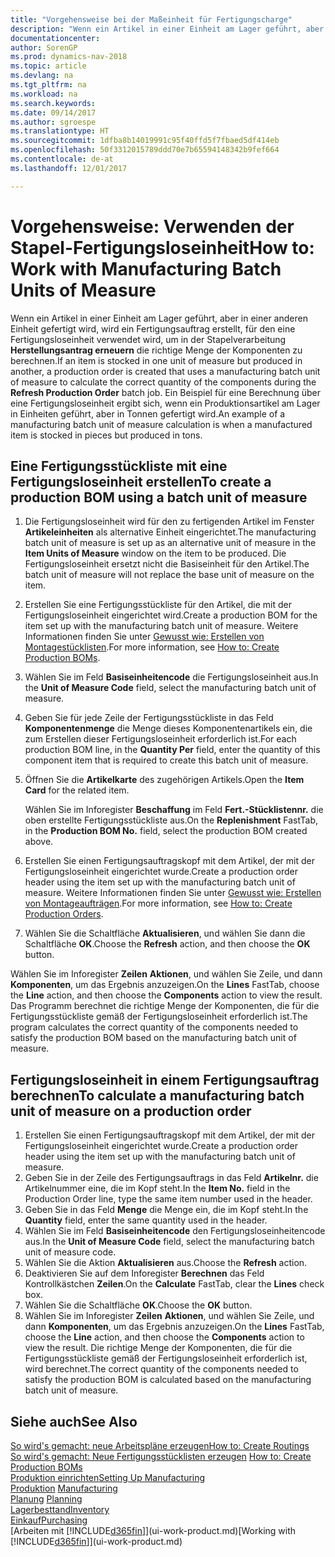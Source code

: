 ```yaml
---
title: "Vorgehensweise bei der Maßeinheit für Fertigungscharge"
description: "Wenn ein Artikel in einer Einheit am Lager geführt, aber in einer anderen Einheit gefertigt wird, kann ein Fertigungsauftrag erstellt werden, für den eine Fertigungsloseinheit verwendet wird, um in der Stapelverarbeitung  FA berechnen die richtige Menge der Komponenten zu berechnen. Ein Beispiel für eine Berechnung über eine Fertigungsloseinheit ergibt sich, wenn ein Produktionsartikel am Lager in Einheiten geführt, aber in Tonnen gefertigt wird."
documentationcenter: 
author: SorenGP
ms.prod: dynamics-nav-2018
ms.topic: article
ms.devlang: na
ms.tgt_pltfrm: na
ms.workload: na
ms.search.keywords: 
ms.date: 09/14/2017
ms.author: sgroespe
ms.translationtype: HT
ms.sourcegitcommit: 1dfba8b14019991c95f40ffd5f7fbaed5df414eb
ms.openlocfilehash: 50f3312015789ddd70e7b65594148342b9fef664
ms.contentlocale: de-at
ms.lasthandoff: 12/01/2017

---
```

# <a name="how-to-work-with-manufacturing-batch-units-of-measure"></a><span data-ttu-id="996d7-104">Vorgehensweise: Verwenden der Stapel-Fertigungsloseinheit</span><span class="sxs-lookup"><span data-stu-id="996d7-104">How to: Work with Manufacturing Batch Units of Measure</span></span>
<span data-ttu-id="996d7-105">Wenn ein Artikel in einer Einheit am Lager geführt, aber in einer anderen Einheit gefertigt wird, wird ein Fertigungsauftrag erstellt, für den eine Fertigungsloseinheit verwendet wird, um in der Stapelverarbeitung **Herstellungsantrag erneuern** die richtige Menge der Komponenten zu berechnen.</span><span class="sxs-lookup"><span data-stu-id="996d7-105">If an item is stocked in one unit of measure but produced in another, a production order is created that uses a manufacturing batch unit of measure to calculate the correct quantity of the components during the **Refresh Production Order** batch job.</span></span> <span data-ttu-id="996d7-106">Ein Beispiel für eine Berechnung über eine Fertigungsloseinheit ergibt sich, wenn ein Produktionsartikel am Lager in Einheiten geführt, aber in Tonnen gefertigt wird.</span><span class="sxs-lookup"><span data-stu-id="996d7-106">An example of a manufacturing batch unit of measure calculation is when a manufactured item is stocked in pieces but produced in tons.</span></span>  

## <a name="to-create-a-production-bom-using-a-batch-unit-of-measure"></a><span data-ttu-id="996d7-107">Eine Fertigungsstückliste mit eine Fertigungsloseinheit erstellen</span><span class="sxs-lookup"><span data-stu-id="996d7-107">To create a production BOM using a batch unit of measure</span></span>  
1.  <span data-ttu-id="996d7-108">Die Fertigungsloseinheit wird für den zu fertigenden Artikel im Fenster **Artikeleinheiten** als alternative Einheit eingerichtet.</span><span class="sxs-lookup"><span data-stu-id="996d7-108">The manufacturing batch unit of measure is set up as an alternative unit of measure in the **Item Units of Measure** window on the item to be produced.</span></span> <span data-ttu-id="996d7-109">Die Fertigungsloseinheit ersetzt nicht die Basiseinheit für den Artikel.</span><span class="sxs-lookup"><span data-stu-id="996d7-109">The batch unit of measure will not replace the base unit of measure on the item.</span></span>  
2.  <span data-ttu-id="996d7-110">Erstellen Sie eine Fertigungsstückliste für den Artikel, die mit der Fertigungsloseinheit eingerichtet wird.</span><span class="sxs-lookup"><span data-stu-id="996d7-110">Create a production BOM for the item set up with the manufacturing batch unit of measure.</span></span> <span data-ttu-id="996d7-111">Weitere Informationen finden Sie unter [Gewusst wie: Erstellen von Montagestücklisten](production-how-to-create-production-boms.md).</span><span class="sxs-lookup"><span data-stu-id="996d7-111">For more information, see [How to: Create Production BOMs](production-how-to-create-production-boms.md).</span></span>  
3.  <span data-ttu-id="996d7-112">Wählen Sie im Feld **Basiseinheitencode** die Fertigungsloseinheit aus.</span><span class="sxs-lookup"><span data-stu-id="996d7-112">In the **Unit of Measure Code** field, select the manufacturing batch unit of measure.</span></span>  
4.  <span data-ttu-id="996d7-113">Geben Sie für jede Zeile der Fertigungsstückliste in das Feld **Komponentenmenge** die Menge dieses Komponentenartikels ein, die zum Erstellen dieser Fertigungsloseinheit erforderlich ist.</span><span class="sxs-lookup"><span data-stu-id="996d7-113">For each production BOM line, in the **Quantity Per** field, enter the quantity of this component item that is required to create this batch unit of measure.</span></span>  
5.  <span data-ttu-id="996d7-114">Öffnen Sie die  **Artikelkarte** des zugehörigen Artikels.</span><span class="sxs-lookup"><span data-stu-id="996d7-114">Open the **Item Card** for the related item.</span></span>  

    <span data-ttu-id="996d7-115">Wählen Sie im Inforegister **Beschaffung** im Feld **Fert.-Stücklistennr.** die oben erstellte Fertigungsstückliste aus.</span><span class="sxs-lookup"><span data-stu-id="996d7-115">On the **Replenishment** FastTab, in the **Production BOM No.** field, select the production BOM created above.</span></span>  
6.  <span data-ttu-id="996d7-116">Erstellen Sie einen Fertigungsauftragskopf mit dem Artikel, der mit der Fertigungsloseinheit eingerichtet wurde.</span><span class="sxs-lookup"><span data-stu-id="996d7-116">Create a production order header using the item set up with the manufacturing batch unit of measure.</span></span> <span data-ttu-id="996d7-117">Weitere Informationen finden Sie unter [Gewusst wie: Erstellen von Montageaufträgen](production-how-to-create-production-orders.md).</span><span class="sxs-lookup"><span data-stu-id="996d7-117">For more information, see [How to: Create Production Orders](production-how-to-create-production-orders.md).</span></span>  
7.  <span data-ttu-id="996d7-118">Wählen Sie die Schaltfläche **Aktualisieren**, und wählen Sie dann die Schaltfläche **OK**.</span><span class="sxs-lookup"><span data-stu-id="996d7-118">Choose the **Refresh** action, and then choose  the **OK** button.</span></span>  

<span data-ttu-id="996d7-119">Wählen Sie im Inforegister **Zeilen** **Aktionen**, und wählen Sie Zeile, und dann **Komponenten**, um das Ergebnis anzuzeigen.</span><span class="sxs-lookup"><span data-stu-id="996d7-119">On the **Lines** FastTab, choose the **Line** action, and then choose the **Components** action to view the result.</span></span> <span data-ttu-id="996d7-120">Das Programm berechnet die richtige Menge der Komponenten, die für die Fertigungsstückliste gemäß der Fertigungsloseinheit erforderlich ist.</span><span class="sxs-lookup"><span data-stu-id="996d7-120">The program calculates the correct quantity of the components needed to satisfy the production BOM based on the manufacturing batch unit of measure.</span></span>  

## <a name="to-calculate-a-manufacturing-batch-unit-of-measure-on-a-production-order"></a><span data-ttu-id="996d7-121">Fertigungsloseinheit in einem Fertigungsauftrag berechnen</span><span class="sxs-lookup"><span data-stu-id="996d7-121">To calculate a manufacturing batch unit of measure on a production order</span></span>  
1.  <span data-ttu-id="996d7-122">Erstellen Sie einen Fertigungsauftragskopf mit dem Artikel, der mit der Fertigungsloseinheit eingerichtet wurde.</span><span class="sxs-lookup"><span data-stu-id="996d7-122">Create a production order header using the item set up with the manufacturing batch unit of measure.</span></span>  
2.  <span data-ttu-id="996d7-123">Geben Sie in der Zeile des Fertigungsauftrags in das Feld **Artikelnr.** die Artikelnummer eine, die im Kopf steht.</span><span class="sxs-lookup"><span data-stu-id="996d7-123">In the **Item No.** field in the Production Order line, type the same item number used in the header.</span></span>  
3.  <span data-ttu-id="996d7-124">Geben Sie in das Feld **Menge** die Menge ein, die im Kopf steht.</span><span class="sxs-lookup"><span data-stu-id="996d7-124">In the **Quantity** field, enter the same quantity used in the header.</span></span>  
4.  <span data-ttu-id="996d7-125">Wählen Sie im Feld **Basiseinheitencode** den Fertigungsloseinheitencode aus.</span><span class="sxs-lookup"><span data-stu-id="996d7-125">In the **Unit of Measure Code** field, select the manufacturing batch unit of measure code.</span></span>  
5.  <span data-ttu-id="996d7-126">Wählen Sie die Aktion **Aktualisieren** aus.</span><span class="sxs-lookup"><span data-stu-id="996d7-126">Choose the **Refresh** action.</span></span>
6.  <span data-ttu-id="996d7-127">Deaktivieren Sie auf dem Inforegister **Berechnen** das Feld Kontrollkästchen **Zeilen**.</span><span class="sxs-lookup"><span data-stu-id="996d7-127">On the **Calculate** FastTab, clear the **Lines** check box.</span></span>  
7.  <span data-ttu-id="996d7-128">Wählen Sie die Schaltfläche **OK**.</span><span class="sxs-lookup"><span data-stu-id="996d7-128">Choose the **OK** button.</span></span>  
8.  <span data-ttu-id="996d7-129">Wählen Sie im Inforegister **Zeilen** **Aktionen**, und wählen Sie Zeile, und dann **Komponenten**, um das Ergebnis anzuzeigen.</span><span class="sxs-lookup"><span data-stu-id="996d7-129">On the **Lines** FastTab, choose the **Line** action, and then choose the **Components** action to view the result.</span></span> <span data-ttu-id="996d7-130">Die richtige Menge der Komponenten, die für die Fertigungsstückliste gemäß der Fertigungsloseinheit erforderlich ist, wird berechnet.</span><span class="sxs-lookup"><span data-stu-id="996d7-130">The correct quantity of the components needed to satisfy the production BOM is calculated based on the manufacturing batch unit of measure.</span></span>  

## <a name="see-also"></a><span data-ttu-id="996d7-131">Siehe auch</span><span class="sxs-lookup"><span data-stu-id="996d7-131">See Also</span></span>  
[<span data-ttu-id="996d7-132">So wird's gemacht: neue Arbeitspläne erzeugen</span><span class="sxs-lookup"><span data-stu-id="996d7-132">How to: Create Routings</span></span>](production-how-to-create-routings.md)  
<span data-ttu-id="996d7-133">[So wird's gemacht: Neue Fertigungsstücklisten erzeugen](production-how-to-create-production-boms.md)   </span><span class="sxs-lookup"><span data-stu-id="996d7-133">[How to: Create Production BOMs](production-how-to-create-production-boms.md)   </span></span>  
[<span data-ttu-id="996d7-134">Produktion einrichten</span><span class="sxs-lookup"><span data-stu-id="996d7-134">Setting Up Manufacturing</span></span>](production-configure-production-processes.md)  
<span data-ttu-id="996d7-135">[Produktion](production-manage-manufacturing.md)  </span><span class="sxs-lookup"><span data-stu-id="996d7-135">[Manufacturing](production-manage-manufacturing.md)  </span></span>  
<span data-ttu-id="996d7-136">[Planung](production-planning.md) </span><span class="sxs-lookup"><span data-stu-id="996d7-136">[Planning](production-planning.md) </span></span>  
[<span data-ttu-id="996d7-137">Lagerbesttand</span><span class="sxs-lookup"><span data-stu-id="996d7-137">Inventory</span></span>](inventory-manage-inventory.md)  
[<span data-ttu-id="996d7-138">Einkauf</span><span class="sxs-lookup"><span data-stu-id="996d7-138">Purchasing</span></span>](purchasing-manage-purchasing.md)  
<span data-ttu-id="996d7-139">[Arbeiten mit [!INCLUDE[d365fin](includes/d365fin_md.md)]](ui-work-product.md)</span><span class="sxs-lookup"><span data-stu-id="996d7-139">[Working with [!INCLUDE[d365fin](includes/d365fin_md.md)]](ui-work-product.md)</span></span>  

